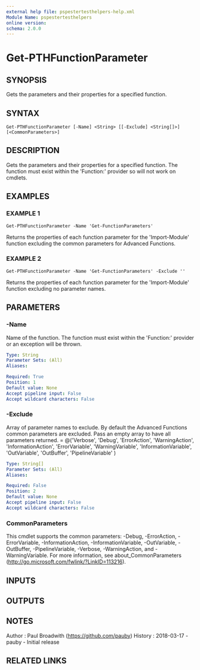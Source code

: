 ```yaml
---
external help file: pspestertesthelpers-help.xml
Module Name: pspestertesthelpers
online version:
schema: 2.0.0
---
```


# Get-PTHFunctionParameter

## SYNOPSIS
Gets the parameters and their properties for a specified function.

## SYNTAX

```
Get-PTHFunctionParameter [-Name] <String> [[-Exclude] <String[]>] [<CommonParameters>]
```

## DESCRIPTION
Gets the parameters and their properties for a specified function.
The
function must exist within the 'Function:' provider so will not work on
cmdlets.

## EXAMPLES

### EXAMPLE 1
```
Get-PTHFunctionParameter -Name 'Get-FunctionParameters'
```

Returns the properties of each function parameter for the 'Import-Module'
function excluding the common parameters for Advanced Functions.

### EXAMPLE 2
```
Get-PTHFunctionParameter -Name 'Get-FunctionParameters' -Exclude ''
```

Returns the properties of each function parameter for the 'Import-Module'
function excluding no parameter names.

## PARAMETERS

### -Name
Name of the function.
The function must exist within the 'Function:'
provider or an exception will be thrown.

```yaml
Type: String
Parameter Sets: (All)
Aliases:

Required: True
Position: 1
Default value: None
Accept pipeline input: False
Accept wildcard characters: False
```

### -Exclude
Array of parameter names to exclude.
By default the Advanced Functions
common parameters are excluded.
Pass an empty array to have all
parameters returned.
= @('Verbose', 'Debug', 'ErrorAction', 'WarningAction',
'InformationAction', 'ErrorVariable', 'WarningVariable', 'InformationVariable',
'OutVariable', 'OutBuffer', 'PipelineVariable' )

```yaml
Type: String[]
Parameter Sets: (All)
Aliases:

Required: False
Position: 2
Default value: None
Accept pipeline input: False
Accept wildcard characters: False
```

### CommonParameters
This cmdlet supports the common parameters: -Debug, -ErrorAction, -ErrorVariable, -InformationAction, -InformationVariable, -OutVariable, -OutBuffer, -PipelineVariable, -Verbose, -WarningAction, and -WarningVariable. For more information, see about_CommonParameters (http://go.microsoft.com/fwlink/?LinkID=113216).

## INPUTS

## OUTPUTS

## NOTES
Author  : Paul Broadwith (https://github.com/pauby)
History : 2018-03-17 - pauby - Initial release

## RELATED LINKS
